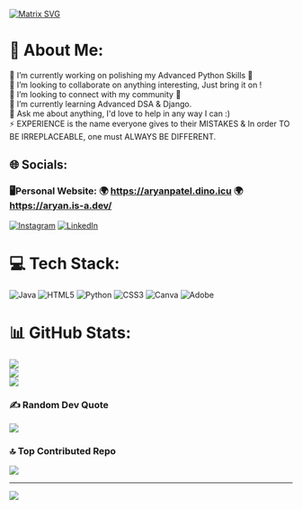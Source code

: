 [![Matrix SVG](https://raw.githubusercontent.com/rodrigograca31/rodrigograca31/master/matrix.svg)]() 

# 💫 About Me:
🔭 I’m currently working on polishing my Advanced Python Skills 🐍<br>👯 I’m looking to collaborate on anything interesting, Just bring it on !<br>🤝 I’m looking to connect with my community 🔗<br>🌱 I’m currently learning Advanced DSA & Django.<br>💬 Ask me about anything, I'd love to help in any way I can :)<br>⚡ EXPERIENCE is the name everyone gives to their MISTAKES & In order TO BE IRREPLACEABLE, one must ALWAYS BE DIFFERENT.

## 🌐 Socials:

### 🖥️Personal Website: 🌍 https://aryanpatel.dino.icu 🌍 https://aryan.is-a.dev/ 
[![Instagram](https://img.shields.io/badge/Instagram-%23E4405F.svg?logo=Instagram&logoColor=white)](https://instagram.com/aryanpatel142006) [![LinkedIn](https://img.shields.io/badge/LinkedIn-%230077B5.svg?logo=linkedin&logoColor=white)](https://linkedin.com/in/aryanpatel142006) 

# 💻 Tech Stack:
![Java](https://img.shields.io/badge/java-%23ED8B00.svg?style=for-the-badge&logo=openjdk&logoColor=white) ![HTML5](https://img.shields.io/badge/html5-%23E34F26.svg?style=for-the-badge&logo=html5&logoColor=white) ![Python](https://img.shields.io/badge/python-3670A0?style=for-the-badge&logo=python&logoColor=ffdd54) ![CSS3](https://img.shields.io/badge/css3-%231572B6.svg?style=for-the-badge&logo=css3&logoColor=white) ![Canva](https://img.shields.io/badge/Canva-%2300C4CC.svg?style=for-the-badge&logo=Canva&logoColor=white) ![Adobe](https://img.shields.io/badge/adobe-%23FF0000.svg?style=for-the-badge&logo=adobe&logoColor=white)
# 📊 GitHub Stats:
![](https://github-readme-stats.vercel.app/api?username=aryanpatel142006&theme=dark&hide_border=true&include_all_commits=true&count_private=true)<br/>
![](https://github-readme-streak-stats.herokuapp.com/?user=aryanpatel142006&theme=dark&hide_border=true)<br/>
![](https://github-readme-stats.vercel.app/api/top-langs/?username=aryanpatel142006&theme=dark&hide_border=true&include_all_commits=true&count_private=true&layout=compact)

### ✍️ Random Dev Quote
![](https://quotes-github-readme.vercel.app/api?type=horizontal&theme=dark)

### 🔝 Top Contributed Repo
![](https://github-contributor-stats.vercel.app/api?username=aryanpatel142006&limit=5&theme=dark&combine_all_yearly_contributions=true)

---
[![](https://visitcount.itsvg.in/api?id=aryanpatel142006&icon=0&color=2)](https://visitcount.itsvg.in)

<!-- Proudly created with GPRM ( https://gprm.itsvg.in ) -->
